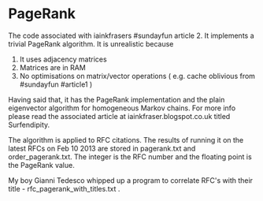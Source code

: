 PageRank
========

The code associated with iainkfrasers #sundayfun article 2. It implements a trivial PageRank 
algorithm. It is unrealistic because 

1. It uses adjacency matrices 
2. Matrices are in RAM
3. No optimisations on matrix/vector operations ( e.g. cache oblivious from #sundayfun #article1 )

Having said that, it has the PageRank implementation and the plain eigenvector algorithm for
homogeneous Markov chains. For more info please read the associated article at 
iainkfraser.blogspot.co.uk titled Surfendipity.

The algorithm is applied to RFC citations. The results of running it on the latest RFCs on Feb 10 2013
are stored in pagerank.txt and order_pagerank.txt. The integer is the RFC number and the floating point
is the PageRank value.

My boy Gianni Tedesco whipped up a program to correlate RFC's with their title - rfc_pagerank_with_titles.txt .

